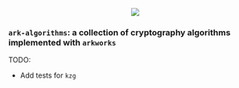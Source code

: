 <p align="center">
    <img src="https://img.shields.io/badge/arkworks-0.4.2-lightgrey"/>
</p>

### `ark-algorithms`: a collection of cryptography algorithms implemented with `arkworks`

TODO:
- Add tests for `kzg`